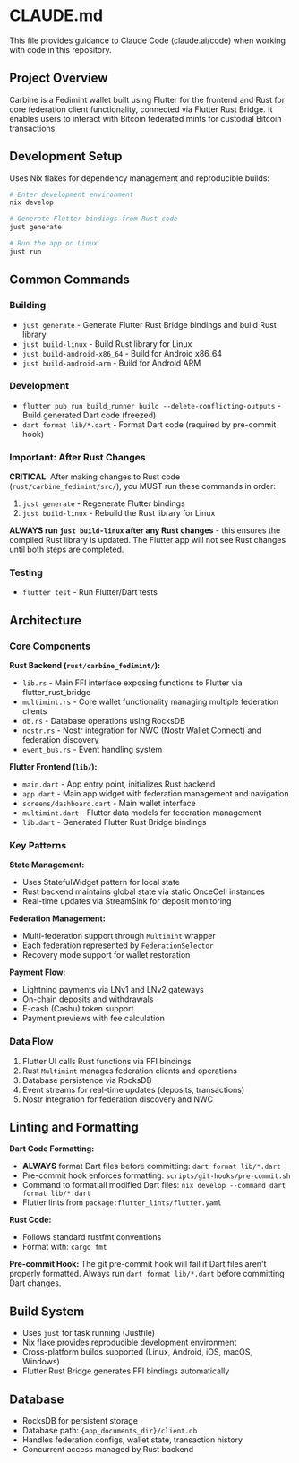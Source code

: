 # CLAUDE.md

This file provides guidance to Claude Code (claude.ai/code) when working with code in this repository.

## Project Overview

Carbine is a Fedimint wallet built using Flutter for the frontend and Rust for core federation client functionality, connected via Flutter Rust Bridge. It enables users to interact with Bitcoin federated mints for custodial Bitcoin transactions.

## Development Setup

Uses Nix flakes for dependency management and reproducible builds:

```bash
# Enter development environment
nix develop

# Generate Flutter bindings from Rust code
just generate

# Run the app on Linux
just run
```

## Common Commands

### Building
- `just generate` - Generate Flutter Rust Bridge bindings and build Rust library
- `just build-linux` - Build Rust library for Linux
- `just build-android-x86_64` - Build for Android x86_64
- `just build-android-arm` - Build for Android ARM

### Development
- `flutter pub run build_runner build --delete-conflicting-outputs` - Build generated Dart code (freezed)
- `dart format lib/*.dart` - Format Dart code (required by pre-commit hook)

### Important: After Rust Changes
**CRITICAL**: After making changes to Rust code (`rust/carbine_fedimint/src/`), you MUST run these commands in order:
1. `just generate` - Regenerate Flutter bindings  
2. `just build-linux` - Rebuild the Rust library for Linux

**ALWAYS run `just build-linux` after any Rust changes** - this ensures the compiled Rust library is updated. The Flutter app will not see Rust changes until both steps are completed.

### Testing
- `flutter test` - Run Flutter/Dart tests

## Architecture

### Core Components

**Rust Backend (`rust/carbine_fedimint/`):**
- `lib.rs` - Main FFI interface exposing functions to Flutter via flutter_rust_bridge
- `multimint.rs` - Core wallet functionality managing multiple federation clients
- `db.rs` - Database operations using RocksDB
- `nostr.rs` - Nostr integration for NWC (Nostr Wallet Connect) and federation discovery
- `event_bus.rs` - Event handling system

**Flutter Frontend (`lib/`):**
- `main.dart` - App entry point, initializes Rust backend
- `app.dart` - Main app widget with federation management and navigation
- `screens/dashboard.dart` - Main wallet interface
- `multimint.dart` - Flutter data models for federation management
- `lib.dart` - Generated Flutter Rust Bridge bindings

### Key Patterns

**State Management:**
- Uses StatefulWidget pattern for local state
- Rust backend maintains global state via static OnceCell instances
- Real-time updates via StreamSink for deposit monitoring

**Federation Management:**
- Multi-federation support through `Multimint` wrapper
- Each federation represented by `FederationSelector` 
- Recovery mode support for wallet restoration

**Payment Flow:**
- Lightning payments via LNv1 and LNv2 gateways
- On-chain deposits and withdrawals
- E-cash (Cashu) token support
- Payment previews with fee calculation

### Data Flow

1. Flutter UI calls Rust functions via FFI bindings
2. Rust `Multimint` manages federation clients and operations
3. Database persistence via RocksDB
4. Event streams for real-time updates (deposits, transactions)
5. Nostr integration for federation discovery and NWC

## Linting and Formatting

**Dart Code Formatting:**
- **ALWAYS** format Dart files before committing: `dart format lib/*.dart`
- Pre-commit hook enforces formatting: `scripts/git-hooks/pre-commit.sh`
- Command to format all modified Dart files: `nix develop --command dart format lib/*.dart`
- Flutter lints from `package:flutter_lints/flutter.yaml`

**Rust Code:**
- Follows standard rustfmt conventions
- Format with: `cargo fmt`

**Pre-commit Hook:**
The git pre-commit hook will fail if Dart files aren't properly formatted. Always run `dart format lib/*.dart` before committing Dart changes.

## Build System

- Uses `just` for task running (Justfile)
- Nix flake provides reproducible development environment
- Cross-platform builds supported (Linux, Android, iOS, macOS, Windows)
- Flutter Rust Bridge generates FFI bindings automatically

## Database

- RocksDB for persistent storage
- Database path: `{app_documents_dir}/client.db`
- Handles federation configs, wallet state, transaction history
- Concurrent access managed by Rust backend
